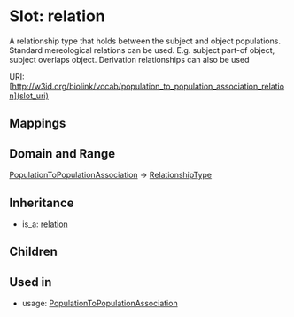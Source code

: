 # Slot: relation


A relationship type that holds between the subject and object populations. Standard mereological relations can be used. E.g. subject part-of object, subject overlaps object. Derivation relationships can also be used

URI: [http://w3id.org/biolink/vocab/population_to_population_association_relation](slot_uri)
## Mappings

## Domain and Range

[PopulationToPopulationAssociation](PopulationToPopulationAssociation.md) -> [RelationshipType](RelationshipType.md)
## Inheritance

 *  is_a: [relation](relation.md)
## Children

## Used in

 *  usage: [PopulationToPopulationAssociation](PopulationToPopulationAssociation.md)
